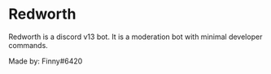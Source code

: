# Redworth
Redworth is a discord v13 bot. It is a moderation bot with minimal developer commands.

Made by: Finny#6420

